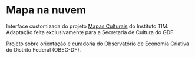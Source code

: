 # Mapa na nuvem

Interface customizada do projeto [Mapas Culturais](https://github.com/hacklabr/mapasculturais) do Instituto TIM. Adaptação feita exclusivamente para a Secretaria de Cultura do GDF.

Projeto sobre orientação e curadoria do Observatório de Economia Criativa do Distrito Federal (OBEC-DF).
